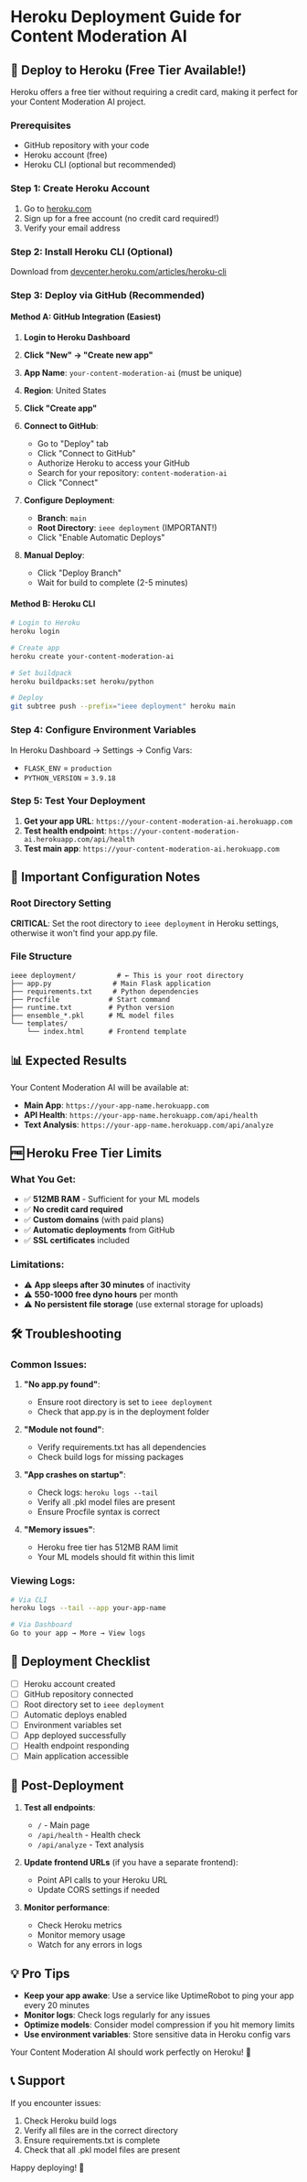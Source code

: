 # Heroku Deployment Guide for Content Moderation AI

## 🚀 Deploy to Heroku (Free Tier Available!)

Heroku offers a free tier without requiring a credit card, making it perfect for your Content Moderation AI project.

### Prerequisites
- GitHub repository with your code
- Heroku account (free)
- Heroku CLI (optional but recommended)

### Step 1: Create Heroku Account
1. Go to [heroku.com](https://heroku.com)
2. Sign up for a free account (no credit card required!)
3. Verify your email address

### Step 2: Install Heroku CLI (Optional)
Download from [devcenter.heroku.com/articles/heroku-cli](https://devcenter.heroku.com/articles/heroku-cli)

### Step 3: Deploy via GitHub (Recommended)

#### Method A: GitHub Integration (Easiest)
1. **Login to Heroku Dashboard**
2. **Click "New" → "Create new app"**
3. **App Name**: `your-content-moderation-ai` (must be unique)
4. **Region**: United States
5. **Click "Create app"**

6. **Connect to GitHub**:
   - Go to "Deploy" tab
   - Click "Connect to GitHub"
   - Authorize Heroku to access your GitHub
   - Search for your repository: `content-moderation-ai`
   - Click "Connect"

7. **Configure Deployment**:
   - **Branch**: `main`
   - **Root Directory**: `ieee deployment` (IMPORTANT!)
   - Click "Enable Automatic Deploys"

8. **Manual Deploy**:
   - Click "Deploy Branch"
   - Wait for build to complete (2-5 minutes)

#### Method B: Heroku CLI
```bash
# Login to Heroku
heroku login

# Create app
heroku create your-content-moderation-ai

# Set buildpack
heroku buildpacks:set heroku/python

# Deploy
git subtree push --prefix="ieee deployment" heroku main
```

### Step 4: Configure Environment Variables
In Heroku Dashboard → Settings → Config Vars:
- `FLASK_ENV` = `production`
- `PYTHON_VERSION` = `3.9.18`

### Step 5: Test Your Deployment
1. **Get your app URL**: `https://your-content-moderation-ai.herokuapp.com`
2. **Test health endpoint**: `https://your-content-moderation-ai.herokuapp.com/api/health`
3. **Test main app**: `https://your-content-moderation-ai.herokuapp.com`

## 🔧 Important Configuration Notes

### Root Directory Setting
**CRITICAL**: Set the root directory to `ieee deployment` in Heroku settings, otherwise it won't find your app.py file.

### File Structure
```
ieee deployment/          # ← This is your root directory
├── app.py               # Main Flask application
├── requirements.txt     # Python dependencies
├── Procfile            # Start command
├── runtime.txt         # Python version
├── ensemble_*.pkl      # ML model files
└── templates/
    └── index.html      # Frontend template
```

## 📊 Expected Results

Your Content Moderation AI will be available at:
- **Main App**: `https://your-app-name.herokuapp.com`
- **API Health**: `https://your-app-name.herokuapp.com/api/health`
- **Text Analysis**: `https://your-app-name.herokuapp.com/api/analyze`

## 🆓 Heroku Free Tier Limits

### What You Get:
- ✅ **512MB RAM** - Sufficient for your ML models
- ✅ **No credit card required**
- ✅ **Custom domains** (with paid plans)
- ✅ **Automatic deployments** from GitHub
- ✅ **SSL certificates** included

### Limitations:
- ⚠️ **App sleeps after 30 minutes** of inactivity
- ⚠️ **550-1000 free dyno hours** per month
- ⚠️ **No persistent file storage** (use external storage for uploads)

## 🛠️ Troubleshooting

### Common Issues:

1. **"No app.py found"**:
   - Ensure root directory is set to `ieee deployment`
   - Check that app.py is in the deployment folder

2. **"Module not found"**:
   - Verify requirements.txt has all dependencies
   - Check build logs for missing packages

3. **"App crashes on startup"**:
   - Check logs: `heroku logs --tail`
   - Verify all .pkl model files are present
   - Ensure Procfile syntax is correct

4. **"Memory issues"**:
   - Heroku free tier has 512MB RAM limit
   - Your ML models should fit within this limit

### Viewing Logs:
```bash
# Via CLI
heroku logs --tail --app your-app-name

# Via Dashboard
Go to your app → More → View logs
```

## 🎯 Deployment Checklist

- [ ] Heroku account created
- [ ] GitHub repository connected
- [ ] Root directory set to `ieee deployment`
- [ ] Automatic deploys enabled
- [ ] Environment variables set
- [ ] App deployed successfully
- [ ] Health endpoint responding
- [ ] Main application accessible

## 🚀 Post-Deployment

1. **Test all endpoints**:
   - `/` - Main page
   - `/api/health` - Health check
   - `/api/analyze` - Text analysis

2. **Update frontend URLs** (if you have a separate frontend):
   - Point API calls to your Heroku URL
   - Update CORS settings if needed

3. **Monitor performance**:
   - Check Heroku metrics
   - Monitor memory usage
   - Watch for any errors in logs

## 💡 Pro Tips

- **Keep your app awake**: Use a service like UptimeRobot to ping your app every 20 minutes
- **Monitor logs**: Check logs regularly for any issues
- **Optimize models**: Consider model compression if you hit memory limits
- **Use environment variables**: Store sensitive data in Heroku config vars

Your Content Moderation AI should work perfectly on Heroku! 🎉

## 📞 Support

If you encounter issues:
1. Check Heroku build logs
2. Verify all files are in the correct directory
3. Ensure requirements.txt is complete
4. Check that all .pkl model files are present

Happy deploying! 🚀
